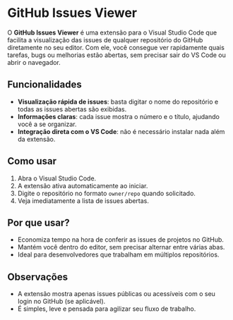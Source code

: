 # GitHub Issues Viewer

O **GitHub Issues Viewer** é uma extensão para o Visual Studio Code que facilita a visualização das issues de qualquer repositório do GitHub diretamente no seu editor. Com ele, você consegue ver rapidamente quais tarefas, bugs ou melhorias estão abertas, sem precisar sair do VS Code ou abrir o navegador.

## Funcionalidades

- **Visualização rápida de issues**: basta digitar o nome do repositório e todas as issues abertas são exibidas.
- **Informações claras**: cada issue mostra o número e o título, ajudando você a se organizar.
- **Integração direta com o VS Code**: não é necessário instalar nada além da extensão.

## Como usar

1. Abra o Visual Studio Code.
2. A extensão ativa automaticamente ao iniciar.
3. Digite o repositório no formato `owner/repo` quando solicitado.
4. Veja imediatamente a lista de issues abertas.

## Por que usar?

- Economiza tempo na hora de conferir as issues de projetos no GitHub.
- Mantém você dentro do editor, sem precisar alternar entre várias abas.
- Ideal para desenvolvedores que trabalham em múltiplos repositórios.

## Observações

- A extensão mostra apenas issues públicas ou acessíveis com o seu login no GitHub (se aplicável).
- É simples, leve e pensada para agilizar seu fluxo de trabalho.
